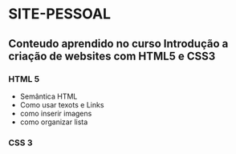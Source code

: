 # SITE-PESSOAL
## Conteudo aprendido no curso Introdução a criação de websites com HTML5 e CSS3

###  HTML 5
-   Semântica HTML
-   Como usar texots e Links
-   como inserir imagens
-   como organizar lista

### CSS 3
